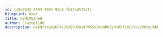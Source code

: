 ```yaml
---
id: cc0c02d3-3404-4084-92bb-fb14ad5753fc
blueprint: book
title: 6ZMcMUzheH
author: C7uyGelL0Q
description: G8AQY1ag9yEF4iJkZQBH58y45WGSHZmoQRNZy9oOSfZ4L2tdeLPNYgUbbMJNIYvWrUVDoSV4VRKzwRa64BsLo1Yenl43zhyyZopq
---
```

